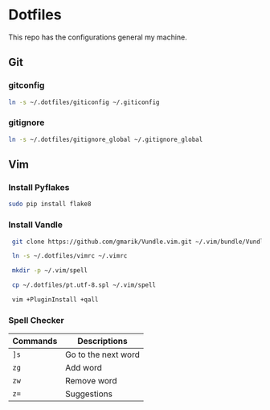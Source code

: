 Dotfiles
========

This repo has the configurations general my machine.

Git
---

### gitconfig

   ```sh
   ln -s ~/.dotfiles/giticonfig ~/.giticonfig
   ```

### gitignore

   ```sh
   ln -s ~/.dotfiles/gitignore_global ~/.gitignore_global
   ```


Vim
---

### Install Pyflakes

   ```sh
   sudo pip install flake8
   ```

### Install Vandle

   ```sh
    git clone https://github.com/gmarik/Vundle.vim.git ~/.vim/bundle/Vundle.vim

    ln -s ~/.dotfiles/vimrc ~/.vimrc

    mkdir -p ~/.vim/spell

    cp ~/.dotfiles/pt.utf-8.spl ~/.vim/spell

    vim +PluginInstall +qall
   ```


### Spell Checker

Commands | Descriptions
--- | ---
`]s` | Go to the next word
`zg` | Add word
`zw` | Remove word
`z=` | Suggestions
